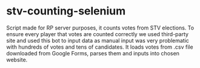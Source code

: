 # stv-counting-selenium
Script made for RP server purposes, it counts votes from STV elections. To ensure every player that votes are counted correctly we used third-party site and used this bot to input data as manual input was very problematic with hundreds of votes and tens of candidates. It loads votes from .csv file downloaded from Google Forms, parses them and inputs into chosen website.

